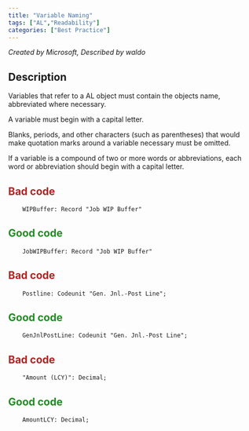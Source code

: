 ```yaml
---
title: "Variable Naming"
tags: ["AL","Readability"]
categories: ["Best Practice"]
---
```


_Created by Microsoft, Described by waldo_

## Description

Variables that refer to a AL object must contain the objects name, abbreviated where necessary.

A variable must begin with a capital letter.

Blanks, periods, and other characters (such as parentheses) that would make quotation marks around a variable necessary must be omitted.

If a variable is a compound of two or more words or abbreviations, each word or abbreviation should begin with a capital letter.

## <span style="color:FireBrick">Bad code</span>

```al
    WIPBuffer: Record "Job WIP Buffer"
```

## <span style="color:ForestGreen">Good code</span>

```al
    JobWIPBuffer: Record "Job WIP Buffer"    
```

## <span style="color:FireBrick">Bad code</span>

```al
    Postline: Codeunit "Gen. Jnl.-Post Line";    
```

## <span style="color:ForestGreen">Good code</span>

```al
    GenJnlPostLine: Codeunit "Gen. Jnl.-Post Line";
```

## <span style="color:FireBrick">Bad code</span>

```al
    "Amount (LCY)": Decimal;    
```

## <span style="color:ForestGreen">Good code</span>

```al
    AmountLCY: Decimal;        
```
